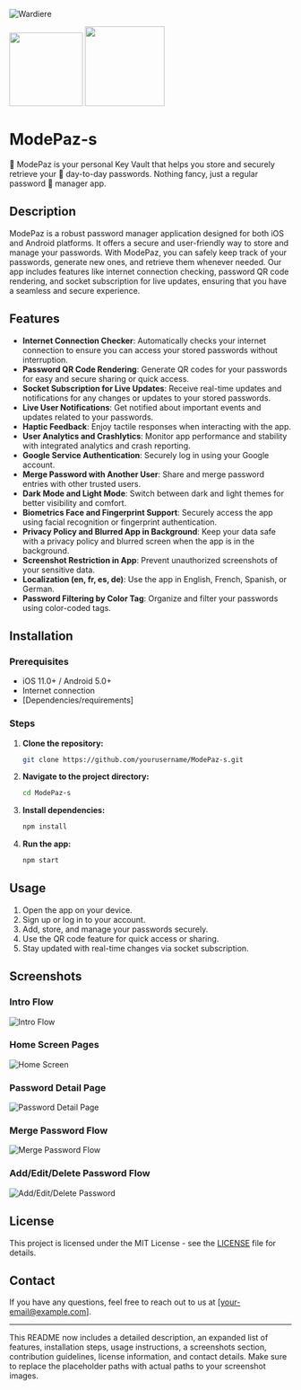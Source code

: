 
![Wardiere](https://github.com/JordyHers/ModePaz-s/assets/49708438/3f3f82b1-b4d7-4548-a2a2-c0c6f5469491)



<img src="https://github.com/JordyHers/ModePaz-s/assets/49708438/790e0ce4-df30-4555-b0b6-6c729f07e898" width="131">
<img src="https://github.com/JordyHers/ModePaz-s/assets/49708438/e2519794-56e7-4600-8f49-3c273ad42860" width="142">

# ModePaz-s

🔐 ModePaz is your personal Key Vault that helps you store and securely retrieve your 🌈 day-to-day passwords. Nothing fancy, just a regular password 💯 manager app.


## Description

ModePaz is a robust password manager application designed for both iOS and Android platforms. It offers a secure and user-friendly way to store and manage your passwords. With ModePaz, you can safely keep track of your passwords, generate new ones, and retrieve them whenever needed. Our app includes features like internet connection checking, password QR code rendering, and socket subscription for live updates, ensuring that you have a seamless and secure experience.

## Features

- **Internet Connection Checker**: Automatically checks your internet connection to ensure you can access your stored passwords without interruption.
- **Password QR Code Rendering**: Generate QR codes for your passwords for easy and secure sharing or quick access.
- **Socket Subscription for Live Updates**: Receive real-time updates and notifications for any changes or updates to your stored passwords.
- **Live User Notifications**: Get notified about important events and updates related to your passwords.
- **Haptic Feedback**: Enjoy tactile responses when interacting with the app.
- **User Analytics and Crashlytics**: Monitor app performance and stability with integrated analytics and crash reporting.
- **Google Service Authentication**: Securely log in using your Google account.
- **Merge Password with Another User**: Share and merge password entries with other trusted users.
- **Dark Mode and Light Mode**: Switch between dark and light themes for better visibility and comfort.
- **Biometrics Face and Fingerprint Support**: Securely access the app using facial recognition or fingerprint authentication.
- **Privacy Policy and Blurred App in Background**: Keep your data safe with a privacy policy and blurred screen when the app is in the background.
- **Screenshot Restriction in App**: Prevent unauthorized screenshots of your sensitive data.
- **Localization (en, fr, es, de)**: Use the app in English, French, Spanish, or German.
- **Password Filtering by Color Tag**: Organize and filter your passwords using color-coded tags.

## Installation

### Prerequisites

- iOS 11.0+ / Android 5.0+
- Internet connection
- [Dependencies/requirements]

### Steps

1. **Clone the repository:**
   ```sh
   git clone https://github.com/yourusername/ModePaz-s.git
   ```
2. **Navigate to the project directory:**
   ```sh
   cd ModePaz-s
   ```
3. **Install dependencies:**
   ```sh
   npm install
   ```
4. **Run the app:**
   ```sh
   npm start
   ```

## Usage

1. Open the app on your device.
2. Sign up or log in to your account.
3. Add, store, and manage your passwords securely.
4. Use the QR code feature for quick access or sharing.
5. Stay updated with real-time changes via socket subscription.

## Screenshots

### Intro Flow
![Intro Flow](path/to/intro_flow_screenshot.png)

### Home Screen Pages
![Home Screen](path/to/home_screen_screenshot.png)

### Password Detail Page
![Password Detail Page](path/to/password_detail_screenshot.png)

### Merge Password Flow
![Merge Password Flow](path/to/merge_password_screenshot.png)

### Add/Edit/Delete Password Flow
![Add/Edit/Delete Password](path/to/add_edit_delete_screenshot.png)



## License

This project is licensed under the MIT License - see the [LICENSE](LICENSE) file for details.

## Contact

If you have any questions, feel free to reach out to us at [your-email@example.com].

---

This README now includes a detailed description, an expanded list of features, installation steps, usage instructions, a screenshots section, contribution guidelines, license information, and contact details. Make sure to replace the placeholder paths with actual paths to your screenshot images.

